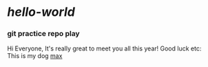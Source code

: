 # *hello-world*
### git practice repo play

Hi Everyone,
It's really great to meet you all this year! Good luck etc:  
This is my dog
[max](hello-world/Max-small.jpg)

